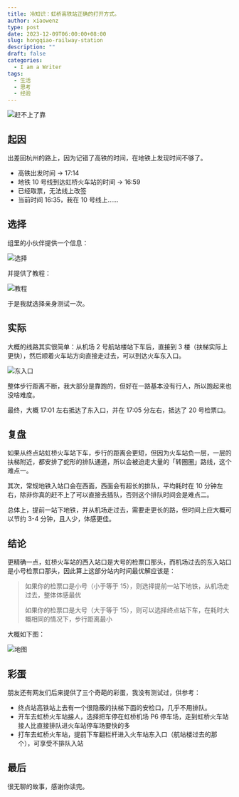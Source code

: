```yaml
---
title: 冷知识：虹桥高铁站正确的打开方式。
author: xiaowenz
type: post
date: 2023-12-09T06:00:00+08:00
slug: hongqiao-railway-station
description: ""
draft: false
categories:
  - I am a Writer
tags:
  - 生活
  - 思考
  - 经验
---
```


![赶不上了靠](https://cdn.sa.net/2023/12/09/4rt9Vq2Yxn1Kowb.png)

## 起因

出差回杭州的路上，因为记错了高铁的时间，在地铁上发现时间不够了。

- 高铁出发时间 -> 17:14
- 地铁 10 号线到达虹桥火车站的时间 -> 16:59
- 已经取票，无法线上改签
- 当前时间 16:35，我在 10 号线上……

## 选择

组里的小伙伴提供一个信息：

![选择](https://cdn.sa.net/2023/12/09/gvW4FHqkaYcNtZz.png)

并提供了教程：

![教程](https://cdn.sa.net/2023/12/09/pPLnmHFzKaqdSTD.png)

于是我就选择亲身测试一次。

## 实际

大概的线路其实很简单：从机场 2 号航站楼站下车后，直接到 3 楼（扶梯实际上更快），然后顺着火车站方向直接走过去，可以到达火车东入口。

![东入口](https://cdn.sa.net/2023/12/09/pta6HkewUzCyQ3A.png)

整体步行距离不断，我大部分是靠跑的，但好在一路基本没有行人，所以跑起来也没啥难度。

最终，大概 17:01 左右抵达了东入口，并在 17:05 分左右，抵达了 20 号检票口。

## 复盘

如果从终点站虹桥火车站下车，步行的距离会更短，但因为火车站负一层，一层的扶梯附近，都安排了蛇形的排队通道，所以会被迫走大量的「转圈圈」路线，这个难点一。

其次，常规地铁入站口会在西面，西面会有超长的排队，平均耗时在 10 分钟左右，除非你真的赶不上了可以直接去插队，否则这个排队时间会是难点二。

总体上，提前一站下地铁，并从机场走过去，需要走更长的路，但时间上应大概可以节约 3-4 分钟，且人少，体感更佳。

## 结论

更精确一点，虹桥火车站的西入站口是大号的检票口那头，而机场过去的东入站口是小号检票口那头，因此算上这部分站内时间最优解应该是：

> 如果你的检票口是小号（小于等于 15），则选择提前一站下地铁，从机场走过去，整体体感最优
> 
> 如果你的检票口是大号（大于等于 15），则可以选择终点站下车，在耗时大概相同的情况下，步行距离最小

大概如下图：

![地图](https://cdn.sa.net/2023/12/09/jPSl1s9phJ7YZGo.png)

## 彩蛋

朋友还有网友们后来提供了三个奇葩的彩蛋，我没有测试过，供参考：

- 终点站高铁站上去有一个很隐蔽的扶梯下面的安检口，几乎不用排队。
- 开车去虹桥火车站接人，选择把车停在虹桥机场 P6 停车场，走到虹桥火车站接人比直接排队进火车站停车场要快的多
- 打车去虹桥火车站，提前下车翻栏杆进入火车站东入口（航站楼过去的那个），可享受不排队入站

## 最后

很无聊的故事，感谢你读完。


